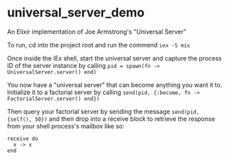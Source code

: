 # universal_server_demo
An Elixir implementation of Joe Armstrong's "Universal Server"

To run, cd into the project root and run the commend `iex -S mix`

Once inside the IEx shell, start the universal server and capture the process
ID of the server instance by calling `pid = spawn(fn -> UniversalServer.server() end)`

You now have a "universal server" that can become anything you want it to.
Initialize it to a factorial server by calling `send(pid, {:become, fn -> FactorialServer.server() end})`

Then query your factorial server by sending the message `send(pid, {self(), 50})` and then
drop into a receive block to retrieve the response from your shell process's mailbox like so:
```
receive do
  x -> x
end
```
